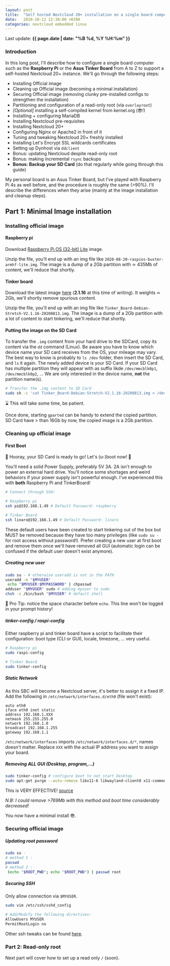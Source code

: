 ```yaml
---
layout: post
title:  "Self hosted Nextcloud 20+ installation on a single board computer: a complete guide"
date:   2020-10-12 12:30:00 +0200
categories: nextcloud embedded linux
---
```


Last update: **{{ page.date | date: "%B %d, %Y %H:%m" }}**

### Introduction
In this long post, I'll describe how to configure a single board computer such as the **Raspberry Pi** or the **Asus Tinker Board** from A to Z to support a self-hosted Nextcloud 20+ instance. We'll go through the following steps:

* Installing Official image
* Cleaning up Official image (becoming a minimal installation)
* Securing Official image (removing clunky pre-installed configs to strengthen the installation)
* Partitioning and configuration of a read-only root (via `overlayroot`)
* *[Optional]* installing a self-compiled kernel from kernel.org (😎!)
* Installing + configuring MariaDB
* Installing Nextcloud pre-requisites
* Installing Nextcloud 20+
* Configuring Nginx or Apache2 in front of it
* Tuning and tweaking Nextcloud 20+ freshly installed
* Installing Let's Encrypt SSL wildcards certificates
* Setting up Dynhost via `ddclient`
* Bonus: updating Nextcloud despite read-only root
* Bonus: making incremental `rsync` backups
* **Bonus: Backup your SD Card** (do that regularly while going through this guide)

My personal board is an Asus Tinker Board, but I've played with Raspberry Pi 4s as well before, and the procedure is roughly the same (>90%). I'll describe the differences when they arise (mainly at the image installation and cleanup steps).

## Part 1: Minimal Image installation

### Installing official image

#### Raspberry pi
Download [Raspberry Pi OS (32-bit) Lite](https://www.raspberrypi.org/downloads/raspberry-pi-os/) image.

Unzip the file, you'll end up with an img file like `2020-08-20-raspios-buster-armhf-lite.img`. The image is a dump of a 2Gb partition with ≃ 435Mb of content, we'll reduce that shortly.

#### Tinker board
Download the latest image [here](https://www.asus.com/uk/Single-Board-Computer/Tinker-Board/HelpDesk_Download/) (**2.1.16** at this time of writing). It weights ≃ 2Gb, we'll shortly remove spurious content.

Unzip the file, you'll end up with an img file like `Tinker_Board-Debian-Stretch-V2.1.16-20200813.img`. The image is a dump of a 2Gb partition with a lot of content to start tinkering, we'll reduce that shortly.

#### Putting the image on the SD Card

To transfer the `.img` content from your hard drive to the SDCard, copy its content via the `dd` command (Linux). Be aware you have to know which device name your SD card receives from the OS, your mileage may vary. The best way to know is probably to `ls /dev` folder, then insert the SD Card, and `ls` it again. The newly added device is your SD Card. If your SD Card has multiple partition they will appear with as suffix likde `/dev/mmcblk0p1`, `/dev/mmcblk0p2`, ... We are only interested in the device name, **not** the partition name(s).

```bash
# Transfer the .img content to SD Card
sudo sh -c 'cat Tinker_Board-Debian-Stretch-V2.1.16-20200813.img > /dev/mmcblk0'
```
⌛ This will take some time, be patient. 

Once done, starting `gparted` can be handy to extend the copied partition. SD Card have > than 16Gb by now, the copied image is a 2Gb partition.

### Cleaning up official image

#### First Boot
🥳 Hooray, your SD Card is ready to go! Let's (u-)boot now! 🎉

<p class="warning">
  You'll need a solid Power Supply, preferably 5V 3A. 2A isn't enough to power an external hard drive. You'll notice some shortages and weird behaviors if your power supply isn't powerful enough. I've experienced this with <strong>both</strong> Raspberry Pi and TinkerBoard!
</p>

```bash
# Connect through SSH:

# Raspberry pi
ssh pi@192.168.1.49 # Default Password: raspberry

# Tinker Board
ssh linaro@192.168.1.49 # Default Password: linaro
```

These default users have been created to start tinkering out of the box but MUST be removed because they have too many privileges (like `sudo su -` for root access without password!). Prefer creating a new user at first boot and remove them once we'll have removed all GUI (automatic login can be confused if the default user doesn't exist anymore).

##### Creating new user
```bash
sudo su - # otherwise useradd is not in the PATH
useradd -m "$MYUSER"
 echo "$MYUSER:$MYPASSWORD" | chpasswd
adduser "$MYUSER" sudo # adding myuser to sudo
chsh -s /bin/bash "$MYUSER" # default shell
```
🧐 Pro Tip: notice the space character before `echo`. This line won't be logged in your prompt history!

##### tinker-config / raspi-config
Either raspberry pi and tinker board have a script to facilitate their configuration: boot type (CLI or GUI), locale, timezone, ... very useful.

```bash
# Raspberry pi
sudo raspi-config

# Tinker Board
sudo tinker-config
```

##### Static Network
As this SBC will become a Nextcloud server, it's better to assign it a fixed IP. Add the following in `/etc/network/interfaces.d/eth0` (file won't exist):
```
auto eth0
iface eth0 inet static
address 192.168.1.XXX
netmask 255.255.255.0
network 192.168.1.0
broadcast 192.168.1.255
gateway 192.168.1.1
```
`/etc/network/interfaces` imports `/etc/network/interfaces.d/*`, names doesn't matter.
Replace `XXX` with the actual IP address you want to assign your board.

##### Removing ALL GUI (Desktop, program,...)

```bash
sudo tinker-config # configure boot to not start Desktop
sudo apt-get purge --auto-remove libx11-6 libwayland-client0 x11-common libwayland-server0
```
This is VERY EFFECTIVE! [source](https://unix.stackexchange.com/questions/424969/how-can-i-remove-all-packages-related-to-gui-in-debian)

*N.B: I could remove >769Mb with this method and boot time considerably decreased!*

You now have a minimal install 😎.

### Securing official image

##### Updating root password
```bash
sudo su -
# method 1 :
passwd
# method 2 :
 (echo "$ROOT_PWD"; echo "$ROOT_PWD") | passwd root
```

##### Securing SSH
Only allow connection via `$MYUSER`.

```bash
sudo vim /etc/ssh/sshd_config

# Add/Modify the following directives:
AllowUsers MYUSER
PermitRootLogin no
```
Other ssh tweaks can be found [here](https://www.digitalocean.com/community/tutorials/ssh-essentials-working-with-ssh-servers-clients-and-keys).


### Part 2: Read-only root

Next part will cover how to set up a read only `/` (soon).


